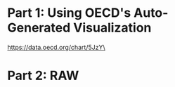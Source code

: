 # Part 1: Using OECD's Auto-Generated Visualization

https://data.oecd.org/chart/5JzY\


# Part 2: RAW
<svg>
  LOCATION	INDICATOR	SUBJECT	MEASURE	FREQUENCY	TIME	Value	Flag Codes
AUS	GGDEBT	TOT	PC_GDP	A	1995	57.28006	
AUS	GGDEBT	TOT	PC_GDP	A	1996	55.37241	
AUS	GGDEBT	TOT	PC_GDP	A	1997	54.54287	
AUS	GGDEBT	TOT	PC_GDP	A	1998	52.34568	
AUS	GGDEBT	TOT	PC_GDP	A	1999	44.69076	
AUS	GGDEBT	TOT	PC_GDP	A	2000	41.10381	
AUS	GGDEBT	TOT	PC_GDP	A	2001	40.39798	
AUS	GGDEBT	TOT	PC_GDP	A	2002	38.67659	
AUS	GGDEBT	TOT	PC_GDP	A	2003	35.55205	
AUS	GGDEBT	TOT	PC_GDP	A	2004	32.1078	
AUS	GGDEBT	TOT	PC_GDP	A	2005	29.96307	
AUS	GGDEBT	TOT	PC_GDP	A	2006	29.21775	
AUS	GGDEBT	TOT	PC_GDP	A	2007	27.99366	
AUS	GGDEBT	TOT	PC_GDP	A	2008	29.94624	
AUS	GGDEBT	TOT	PC_GDP	A	2009	38.62356	
AUS	GGDEBT	TOT	PC_GDP	A	2010	41.84737	
AUS	GGDEBT	TOT	PC_GDP	A	2011	46.22944	
AUS	GGDEBT	TOT	PC_GDP	A	2012	59.15524	
AUS	GGDEBT	TOT	PC_GDP	A	2013	55.67159	
AUS	GGDEBT	TOT	PC_GDP	A	2014	61.51569	
AUS	GGDEBT	TOT	PC_GDP	A	2015	64.1714	
AUS	GGDEBT	TOT	PC_GDP	A	2016	68.27197	
AUS	GGDEBT	TOT	PC_GDP	A	2017	65.61246	
AUS	GGDEBT	TOT	PC_GDP	A	2018	66.34816	
AUT	GGDEBT	TOT	PC_GDP	A	1995	69.17403	
AUT	GGDEBT	TOT	PC_GDP	A	1996	69.71158	
AUT	GGDEBT	TOT	PC_GDP	A	1997	65.372	
AUT	GGDEBT	TOT	PC_GDP	A	1998	67.11701	
AUT	GGDEBT	TOT	PC_GDP	A	1999	70.72529	
AUT	GGDEBT	TOT	PC_GDP	A	2000	71.04991	
AUT	GGDEBT	TOT	PC_GDP	A	2001	72.1219	
AUT	GGDEBT	TOT	PC_GDP	A	2002	74.02462	
AUT	GGDEBT	TOT	PC_GDP	A	2003	72.53215	
AUT	GGDEBT	TOT	PC_GDP	A	2004	71.7653	
AUT	GGDEBT	TOT	PC_GDP	A	2005	76.25182	
AUT	GGDEBT	TOT	PC_GDP	A	2006	72.68636	
AUT	GGDEBT	TOT	PC_GDP	A	2007	68.96463	
AUT	GGDEBT	TOT	PC_GDP	A	2008	74.19278	
AUT	GGDEBT	TOT	PC_GDP	A	2009	86.33044	
AUT	GGDEBT	TOT	PC_GDP	A	2010	90.54397	
AUT	GGDEBT	TOT	PC_GDP	A	2011	91.4737	
AUT	GGDEBT	TOT	PC_GDP	A	2012	97.33756	
AUT	GGDEBT	TOT	PC_GDP	A	2013	94.3597	
AUT	GGDEBT	TOT	PC_GDP	A	2014	101.8692	
AUT	GGDEBT	TOT	PC_GDP	A	2015	101.2852	
AUT	GGDEBT	TOT	PC_GDP	A	2016	101.4613	
AUT	GGDEBT	TOT	PC_GDP	A	2017	95.14836	
AUT	GGDEBT	TOT	PC_GDP	A	2018	89.81895	
BEL	GGDEBT	TOT	PC_GDP	A	1995	138.58	
BEL	GGDEBT	TOT	PC_GDP	A	1996	140.015	
BEL	GGDEBT	TOT	PC_GDP	A	1997	134.3211	
BEL	GGDEBT	TOT	PC_GDP	A	1998	138.2879	
BEL	GGDEBT	TOT	PC_GDP	A	1999	126.9893	
BEL	GGDEBT	TOT	PC_GDP	A	2000	120.7892	
BEL	GGDEBT	TOT	PC_GDP	A	2001	119.3899	
BEL	GGDEBT	TOT	PC_GDP	A	2002	118.7459	
BEL	GGDEBT	TOT	PC_GDP	A	2003	115.157	
BEL	GGDEBT	TOT	PC_GDP	A	2004	110.6595	
BEL	GGDEBT	TOT	PC_GDP	A	2005	108.4822	
BEL	GGDEBT	TOT	PC_GDP	A	2006	100.6002	
BEL	GGDEBT	TOT	PC_GDP	A	2007	94.33024	
BEL	GGDEBT	TOT	PC_GDP	A	2008	101.6835	
BEL	GGDEBT	TOT	PC_GDP	A	2009	109.9784	
BEL	GGDEBT	TOT	PC_GDP	A	2010	108.0776	
BEL	GGDEBT	TOT	PC_GDP	A	2011	110.6776	
BEL	GGDEBT	TOT	PC_GDP	A	2012	120.5514	
BEL	GGDEBT	TOT	PC_GDP	A	2013	118.7936	
BEL	GGDEBT	TOT	PC_GDP	A	2014	131.4882	
BEL	GGDEBT	TOT	PC_GDP	A	2015	127.8957	
BEL	GGDEBT	TOT	PC_GDP	A	2016	129.2572	
BEL	GGDEBT	TOT	PC_GDP	A	2017	122.5339	
BEL	GGDEBT	TOT	PC_GDP	A	2018	120.4774	
CAN	GGDEBT	TOT	PC_GDP	A	1995	123.9665	
CAN	GGDEBT	TOT	PC_GDP	A	1996	130.0502	
CAN	GGDEBT	TOT	PC_GDP	A	1997	123.9473	
CAN	GGDEBT	TOT	PC_GDP	A	1998	123.4728	
CAN	GGDEBT	TOT	PC_GDP	A	1999	113.8771	
CAN	GGDEBT	TOT	PC_GDP	A	2000	105.0715	
CAN	GGDEBT	TOT	PC_GDP	A	2001	104.7768	
CAN	GGDEBT	TOT	PC_GDP	A	2002	103.5757	
CAN	GGDEBT	TOT	PC_GDP	A	2003	99.24143	
CAN	GGDEBT	TOT	PC_GDP	A	2004	95.32269	
CAN	GGDEBT	TOT	PC_GDP	A	2005	93.87404	
CAN	GGDEBT	TOT	PC_GDP	A	2006	91.15044	
CAN	GGDEBT	TOT	PC_GDP	A	2007	86.95361	
CAN	GGDEBT	TOT	PC_GDP	A	2008	89.75464	
CAN	GGDEBT	TOT	PC_GDP	A	2009	102.7109	
CAN	GGDEBT	TOT	PC_GDP	A	2010	105.0175	
CAN	GGDEBT	TOT	PC_GDP	A	2011	107.6597	
CAN	GGDEBT	TOT	PC_GDP	A	2012	111.3073	
CAN	GGDEBT	TOT	PC_GDP	A	2013	107.284	
CAN	GGDEBT	TOT	PC_GDP	A	2014	108.3517	
CAN	GGDEBT	TOT	PC_GDP	A	2015	114.6344	
CAN	GGDEBT	TOT	PC_GDP	A	2016	113.8358	
CAN	GGDEBT	TOT	PC_GDP	A	2017	108.8444	
CAN	GGDEBT	TOT	PC_GDP	A	2018	108.2585	
CZE	GGDEBT	TOT	PC_GDP	A	1995	18.16411	
CZE	GGDEBT	TOT	PC_GDP	A	1996	16.75334	
CZE	GGDEBT	TOT	PC_GDP	A	1997	17.13012	
CZE	GGDEBT	TOT	PC_GDP	A	1998	17.98476	
CZE	GGDEBT	TOT	PC_GDP	A	1999	23.82304	
CZE	GGDEBT	TOT	PC_GDP	A	2000	24.38618	
CZE	GGDEBT	TOT	PC_GDP	A	2001	28.31914	
CZE	GGDEBT	TOT	PC_GDP	A	2002	30.58959	
CZE	GGDEBT	TOT	PC_GDP	A	2003	33.39055	
CZE	GGDEBT	TOT	PC_GDP	A	2004	32.85409	
CZE	GGDEBT	TOT	PC_GDP	A	2005	32.39288	
CZE	GGDEBT	TOT	PC_GDP	A	2006	31.94066	
CZE	GGDEBT	TOT	PC_GDP	A	2007	30.53996	
CZE	GGDEBT	TOT	PC_GDP	A	2008	34.30849	
CZE	GGDEBT	TOT	PC_GDP	A	2009	41.07794	
CZE	GGDEBT	TOT	PC_GDP	A	2010	45.57788	
CZE	GGDEBT	TOT	PC_GDP	A	2011	48.34729	
CZE	GGDEBT	TOT	PC_GDP	A	2012	57.87899	
CZE	GGDEBT	TOT	PC_GDP	A	2013	57.95966	
CZE	GGDEBT	TOT	PC_GDP	A	2014	55.25015	
CZE	GGDEBT	TOT	PC_GDP	A	2015	52.01303	
CZE	GGDEBT	TOT	PC_GDP	A	2016	47.68877	
CZE	GGDEBT	TOT	PC_GDP	A	2017	43.81728	
CZE	GGDEBT	TOT	PC_GDP	A	2018	40.0946	
DNK	GGDEBT	TOT	PC_GDP	A	1995	81.55618	
DNK	GGDEBT	TOT	PC_GDP	A	1996	79.12813	
DNK	GGDEBT	TOT	PC_GDP	A	1997	75.0022	
DNK	GGDEBT	TOT	PC_GDP	A	1998	72.57375	
DNK	GGDEBT	TOT	PC_GDP	A	1999	67.09552	
DNK	GGDEBT	TOT	PC_GDP	A	2000	60.45578	
DNK	GGDEBT	TOT	PC_GDP	A	2001	58.27706	
DNK	GGDEBT	TOT	PC_GDP	A	2002	58.14748	
DNK	GGDEBT	TOT	PC_GDP	A	2003	56.06915	
DNK	GGDEBT	TOT	PC_GDP	A	2004	52.33589	
DNK	GGDEBT	TOT	PC_GDP	A	2005	45.11943	
DNK	GGDEBT	TOT	PC_GDP	A	2006	40.49267	
DNK	GGDEBT	TOT	PC_GDP	A	2007	34.59383	
DNK	GGDEBT	TOT	PC_GDP	A	2008	41.93991	
DNK	GGDEBT	TOT	PC_GDP	A	2009	49.26745	
DNK	GGDEBT	TOT	PC_GDP	A	2010	53.44128	
DNK	GGDEBT	TOT	PC_GDP	A	2011	60.11119	
DNK	GGDEBT	TOT	PC_GDP	A	2012	60.61518	
DNK	GGDEBT	TOT	PC_GDP	A	2013	56.73219	
DNK	GGDEBT	TOT	PC_GDP	A	2014	59.14192	
DNK	GGDEBT	TOT	PC_GDP	A	2015	53.42833	
DNK	GGDEBT	TOT	PC_GDP	A	2016	51.40886	
DNK	GGDEBT	TOT	PC_GDP	A	2017	48.78059	
DNK	GGDEBT	TOT	PC_GDP	A	2018	48.01272	
FIN	GGDEBT	TOT	PC_GDP	A	1995	62.91692	
FIN	GGDEBT	TOT	PC_GDP	A	1996	63.74421	
FIN	GGDEBT	TOT	PC_GDP	A	1997	62.12785	
FIN	GGDEBT	TOT	PC_GDP	A	1998	59.07416	
FIN	GGDEBT	TOT	PC_GDP	A	1999	53.02011	
FIN	GGDEBT	TOT	PC_GDP	A	2000	50.94326	
FIN	GGDEBT	TOT	PC_GDP	A	2001	48.34126	
FIN	GGDEBT	TOT	PC_GDP	A	2002	48.17222	
FIN	GGDEBT	TOT	PC_GDP	A	2003	49.13574	
FIN	GGDEBT	TOT	PC_GDP	A	2004	49.30964	
FIN	GGDEBT	TOT	PC_GDP	A	2005	46.4469	
FIN	GGDEBT	TOT	PC_GDP	A	2006	43.01116	
FIN	GGDEBT	TOT	PC_GDP	A	2007	38.99194	
FIN	GGDEBT	TOT	PC_GDP	A	2008	38.17002	
FIN	GGDEBT	TOT	PC_GDP	A	2009	49.0363	
FIN	GGDEBT	TOT	PC_GDP	A	2010	54.80778	
FIN	GGDEBT	TOT	PC_GDP	A	2011	57.23593	
FIN	GGDEBT	TOT	PC_GDP	A	2012	63.98922	
FIN	GGDEBT	TOT	PC_GDP	A	2013	64.522	
FIN	GGDEBT	TOT	PC_GDP	A	2014	71.26928	
FIN	GGDEBT	TOT	PC_GDP	A	2015	74.59766	
FIN	GGDEBT	TOT	PC_GDP	A	2016	75.08276	
FIN	GGDEBT	TOT	PC_GDP	A	2017	72.75107	
FIN	GGDEBT	TOT	PC_GDP	A	2018	69.14776	
FRA	GGDEBT	TOT	PC_GDP	A	1995	67.29042	
FRA	GGDEBT	TOT	PC_GDP	A	1996	73.29137	
FRA	GGDEBT	TOT	PC_GDP	A	1997	75.95255	
FRA	GGDEBT	TOT	PC_GDP	A	1998	77.6053	
FRA	GGDEBT	TOT	PC_GDP	A	1999	74.01518	
FRA	GGDEBT	TOT	PC_GDP	A	2000	72.42918	
FRA	GGDEBT	TOT	PC_GDP	A	2001	71.47308	
FRA	GGDEBT	TOT	PC_GDP	A	2002	75.16156	
FRA	GGDEBT	TOT	PC_GDP	A	2003	79.07757	
FRA	GGDEBT	TOT	PC_GDP	A	2004	80.54945	
FRA	GGDEBT	TOT	PC_GDP	A	2005	82.14224	
FRA	GGDEBT	TOT	PC_GDP	A	2006	77.26933	
FRA	GGDEBT	TOT	PC_GDP	A	2007	75.94181	
FRA	GGDEBT	TOT	PC_GDP	A	2008	82.50349	
FRA	GGDEBT	TOT	PC_GDP	A	2009	97.5731	
FRA	GGDEBT	TOT	PC_GDP	A	2010	100.9953	
FRA	GGDEBT	TOT	PC_GDP	A	2011	103.8066	
FRA	GGDEBT	TOT	PC_GDP	A	2012	111.9382	
FRA	GGDEBT	TOT	PC_GDP	A	2013	112.4676	
FRA	GGDEBT	TOT	PC_GDP	A	2014	120.1551	
FRA	GGDEBT	TOT	PC_GDP	A	2015	120.8252	
FRA	GGDEBT	TOT	PC_GDP	A	2016	123.6612	
FRA	GGDEBT	TOT	PC_GDP	A	2017	122.7859	
FRA	GGDEBT	TOT	PC_GDP	A	2018	122.1215	
DEU	GGDEBT	TOT	PC_GDP	A	1995	54.24562	
DEU	GGDEBT	TOT	PC_GDP	A	1996	57.34576	
DEU	GGDEBT	TOT	PC_GDP	A	1997	58.83864	
DEU	GGDEBT	TOT	PC_GDP	A	1998	60.66317	
DEU	GGDEBT	TOT	PC_GDP	A	1999	60.62045	
DEU	GGDEBT	TOT	PC_GDP	A	2000	59.72765	
DEU	GGDEBT	TOT	PC_GDP	A	2001	58.95482	
DEU	GGDEBT	TOT	PC_GDP	A	2002	61.51566	
DEU	GGDEBT	TOT	PC_GDP	A	2003	64.83281	
DEU	GGDEBT	TOT	PC_GDP	A	2004	67.77187	
DEU	GGDEBT	TOT	PC_GDP	A	2005	70.44758	
DEU	GGDEBT	TOT	PC_GDP	A	2006	68.4907	
DEU	GGDEBT	TOT	PC_GDP	A	2007	65.47083	
DEU	GGDEBT	TOT	PC_GDP	A	2008	69.40833	
DEU	GGDEBT	TOT	PC_GDP	A	2009	76.87569	
DEU	GGDEBT	TOT	PC_GDP	A	2010	86.74068	
DEU	GGDEBT	TOT	PC_GDP	A	2011	86.21534	
DEU	GGDEBT	TOT	PC_GDP	A	2012	89.35534	
DEU	GGDEBT	TOT	PC_GDP	A	2013	84.43317	
DEU	GGDEBT	TOT	PC_GDP	A	2014	84.3558	
DEU	GGDEBT	TOT	PC_GDP	A	2015	80.12033	
DEU	GGDEBT	TOT	PC_GDP	A	2016	77.34274	
DEU	GGDEBT	TOT	PC_GDP	A	2017	73.11415	
DEU	GGDEBT	TOT	PC_GDP	A	2018	69.17581	
GRC	GGDEBT	TOT	PC_GDP	A	1995	97.84429	
GRC	GGDEBT	TOT	PC_GDP	A	1996	98.98184	
GRC	GGDEBT	TOT	PC_GDP	A	1997	95.67509	
GRC	GGDEBT	TOT	PC_GDP	A	1998	101.8439	
GRC	GGDEBT	TOT	PC_GDP	A	1999	102.7155	
GRC	GGDEBT	TOT	PC_GDP	A	2000	112.3148	
GRC	GGDEBT	TOT	PC_GDP	A	2001	116.032	
GRC	GGDEBT	TOT	PC_GDP	A	2002	117.288	
GRC	GGDEBT	TOT	PC_GDP	A	2003	110.8337	
GRC	GGDEBT	TOT	PC_GDP	A	2004	115.1461	
GRC	GGDEBT	TOT	PC_GDP	A	2005	116.6919	
GRC	GGDEBT	TOT	PC_GDP	A	2006	115.3764	
GRC	GGDEBT	TOT	PC_GDP	A	2007	112.8484	
GRC	GGDEBT	TOT	PC_GDP	A	2008	117.4964	
GRC	GGDEBT	TOT	PC_GDP	A	2009	135.3676	
GRC	GGDEBT	TOT	PC_GDP	A	2010	129.1001	
GRC	GGDEBT	TOT	PC_GDP	A	2011	111.3626	
GRC	GGDEBT	TOT	PC_GDP	A	2012	164.4377	
GRC	GGDEBT	TOT	PC_GDP	A	2013	180.2675	
GRC	GGDEBT	TOT	PC_GDP	A	2014	181.2395	
GRC	GGDEBT	TOT	PC_GDP	A	2015	182.9992	
GRC	GGDEBT	TOT	PC_GDP	A	2016	186.2539	
GRC	GGDEBT	TOT	PC_GDP	A	2017	188.7552	
GRC	GGDEBT	TOT	PC_GDP	A	2018	193.0003	
HUN	GGDEBT	TOT	PC_GDP	A	1995	87.52096	
HUN	GGDEBT	TOT	PC_GDP	A	1996	75.94639	
HUN	GGDEBT	TOT	PC_GDP	A	1997	66.12508	
HUN	GGDEBT	TOT	PC_GDP	A	1998	65.3632	
HUN	GGDEBT	TOT	PC_GDP	A	1999	67.03489	
HUN	GGDEBT	TOT	PC_GDP	A	2000	61.328	
HUN	GGDEBT	TOT	PC_GDP	A	2001	59.29661	
HUN	GGDEBT	TOT	PC_GDP	A	2002	60.4125	
HUN	GGDEBT	TOT	PC_GDP	A	2003	61.16331	
HUN	GGDEBT	TOT	PC_GDP	A	2004	64.47557	
HUN	GGDEBT	TOT	PC_GDP	A	2005	67.36695	
HUN	GGDEBT	TOT	PC_GDP	A	2006	70.82748	
HUN	GGDEBT	TOT	PC_GDP	A	2007	71.63613	
HUN	GGDEBT	TOT	PC_GDP	A	2008	75.42627	
HUN	GGDEBT	TOT	PC_GDP	A	2009	84.64922	
HUN	GGDEBT	TOT	PC_GDP	A	2010	86.26013	
HUN	GGDEBT	TOT	PC_GDP	A	2011	95.26601	
HUN	GGDEBT	TOT	PC_GDP	A	2012	98.40613	
HUN	GGDEBT	TOT	PC_GDP	A	2013	96.73532	
HUN	GGDEBT	TOT	PC_GDP	A	2014	100.4356	
HUN	GGDEBT	TOT	PC_GDP	A	2015	99.71092	
HUN	GGDEBT	TOT	PC_GDP	A	2016	99.75521	
HUN	GGDEBT	TOT	PC_GDP	A	2017	94.36678	
HUN	GGDEBT	TOT	PC_GDP	A	2018	88.28564	
IRL	GGDEBT	TOT	PC_GDP	A	1998	61.27766	
IRL	GGDEBT	TOT	PC_GDP	A	1999	50.48343	
IRL	GGDEBT	TOT	PC_GDP	A	2000	38.71733	
IRL	GGDEBT	TOT	PC_GDP	A	2001	35.54401	
IRL	GGDEBT	TOT	PC_GDP	A	2002	34.04551	
IRL	GGDEBT	TOT	PC_GDP	A	2003	32.84788	
IRL	GGDEBT	TOT	PC_GDP	A	2004	31.51326	
IRL	GGDEBT	TOT	PC_GDP	A	2005	31.32907	
IRL	GGDEBT	TOT	PC_GDP	A	2006	27.64148	
IRL	GGDEBT	TOT	PC_GDP	A	2007	27.4561	
IRL	GGDEBT	TOT	PC_GDP	A	2008	47.47161	
IRL	GGDEBT	TOT	PC_GDP	A	2009	67.5424	
IRL	GGDEBT	TOT	PC_GDP	A	2010	83.49256	
IRL	GGDEBT	TOT	PC_GDP	A	2011	111.6598	
IRL	GGDEBT	TOT	PC_GDP	A	2012	129.431	
IRL	GGDEBT	TOT	PC_GDP	A	2013	131.9221	
IRL	GGDEBT	TOT	PC_GDP	A	2014	121.5025	
IRL	GGDEBT	TOT	PC_GDP	A	2015	88.41265	
IRL	GGDEBT	TOT	PC_GDP	A	2016	84.6584	
IRL	GGDEBT	TOT	PC_GDP	A	2017	76.50636	
IRL	GGDEBT	TOT	PC_GDP	A	2018	75.23743	
ITA	GGDEBT	TOT	PC_GDP	A	1995	120.8388	
ITA	GGDEBT	TOT	PC_GDP	A	1996	126.7599	
ITA	GGDEBT	TOT	PC_GDP	A	1997	128.3359	
ITA	GGDEBT	TOT	PC_GDP	A	1998	129.143	
ITA	GGDEBT	TOT	PC_GDP	A	1999	123.3931	
ITA	GGDEBT	TOT	PC_GDP	A	2000	118.7732	
ITA	GGDEBT	TOT	PC_GDP	A	2001	117.6523	
ITA	GGDEBT	TOT	PC_GDP	A	2002	116.5633	
ITA	GGDEBT	TOT	PC_GDP	A	2003	113.9497	
ITA	GGDEBT	TOT	PC_GDP	A	2004	114.3689	
ITA	GGDEBT	TOT	PC_GDP	A	2005	117.1107	
ITA	GGDEBT	TOT	PC_GDP	A	2006	114.6998	
ITA	GGDEBT	TOT	PC_GDP	A	2007	110.3379	
ITA	GGDEBT	TOT	PC_GDP	A	2008	112.6113	
ITA	GGDEBT	TOT	PC_GDP	A	2009	125.6129	
ITA	GGDEBT	TOT	PC_GDP	A	2010	124.3593	
ITA	GGDEBT	TOT	PC_GDP	A	2011	117.1801	
ITA	GGDEBT	TOT	PC_GDP	A	2012	135.2882	
ITA	GGDEBT	TOT	PC_GDP	A	2013	142.9244	
ITA	GGDEBT	TOT	PC_GDP	A	2014	155.4518	
ITA	GGDEBT	TOT	PC_GDP	A	2015	156.6683	
ITA	GGDEBT	TOT	PC_GDP	A	2016	154.4853	
ITA	GGDEBT	TOT	PC_GDP	A	2017	152.1049	
ITA	GGDEBT	TOT	PC_GDP	A	2018	147.3218	
JPN	GGDEBT	TOT	PC_GDP	A	1995	94.7438	
JPN	GGDEBT	TOT	PC_GDP	A	1996	101.0199	
JPN	GGDEBT	TOT	PC_GDP	A	1997	110.3448	
JPN	GGDEBT	TOT	PC_GDP	A	1998	120.3518	
JPN	GGDEBT	TOT	PC_GDP	A	1999	132.8482	
JPN	GGDEBT	TOT	PC_GDP	A	2000	142.6464	
JPN	GGDEBT	TOT	PC_GDP	A	2001	148.8677	
JPN	GGDEBT	TOT	PC_GDP	A	2002	159.102	
JPN	GGDEBT	TOT	PC_GDP	A	2003	168.8736	
JPN	GGDEBT	TOT	PC_GDP	A	2004	175.2316	
JPN	GGDEBT	TOT	PC_GDP	A	2005	175.9465	
JPN	GGDEBT	TOT	PC_GDP	A	2006	175.9269	
JPN	GGDEBT	TOT	PC_GDP	A	2007	177.4814	
JPN	GGDEBT	TOT	PC_GDP	A	2008	181.3028	
JPN	GGDEBT	TOT	PC_GDP	A	2009	202.4674	
JPN	GGDEBT	TOT	PC_GDP	A	2010	207.2213	
JPN	GGDEBT	TOT	PC_GDP	A	2011	221.9857	
JPN	GGDEBT	TOT	PC_GDP	A	2012	230.0611	
JPN	GGDEBT	TOT	PC_GDP	A	2013	232.9454	
JPN	GGDEBT	TOT	PC_GDP	A	2014	238.1824	
JPN	GGDEBT	TOT	PC_GDP	A	2015	237.0943	
JPN	GGDEBT	TOT	PC_GDP	A	2016	235.5261	
JPN	GGDEBT	TOT	PC_GDP	A	2017	234.2993	
LUX	GGDEBT	TOT	PC_GDP	A	1999	18.34702	
LUX	GGDEBT	TOT	PC_GDP	A	2000	17.27708	
LUX	GGDEBT	TOT	PC_GDP	A	2001	17.44709	
LUX	GGDEBT	TOT	PC_GDP	A	2002	17.49675	
LUX	GGDEBT	TOT	PC_GDP	A	2003	18.66458	
LUX	GGDEBT	TOT	PC_GDP	A	2004	19.42713	
LUX	GGDEBT	TOT	PC_GDP	A	2005	18.0085	
LUX	GGDEBT	TOT	PC_GDP	A	2006	17.01974	
LUX	GGDEBT	TOT	PC_GDP	A	2007	16.64034	
LUX	GGDEBT	TOT	PC_GDP	A	2008	25.09273	
LUX	GGDEBT	TOT	PC_GDP	A	2009	23.23558	
LUX	GGDEBT	TOT	PC_GDP	A	2010	28.39435	
LUX	GGDEBT	TOT	PC_GDP	A	2011	27.53038	
LUX	GGDEBT	TOT	PC_GDP	A	2012	30.00989	
LUX	GGDEBT	TOT	PC_GDP	A	2013	30.52638	
LUX	GGDEBT	TOT	PC_GDP	A	2014	30.8398	
LUX	GGDEBT	TOT	PC_GDP	A	2015	30.68864	
LUX	GGDEBT	TOT	PC_GDP	A	2016	28.10191	
LUX	GGDEBT	TOT	PC_GDP	A	2017	29.85605	
LUX	GGDEBT	TOT	PC_GDP	A	2018	28.99845	
MEX	GGDEBT	TOT	PC_GDP	A	2003	36.50307	
MEX	GGDEBT	TOT	PC_GDP	A	2004	31.46108	
MEX	GGDEBT	TOT	PC_GDP	A	2005	30.92044	
MEX	GGDEBT	TOT	PC_GDP	A	2006	30.74275	
MEX	GGDEBT	TOT	PC_GDP	A	2007	32.43561	
MEX	GGDEBT	TOT	PC_GDP	A	2008	34.31808	
MEX	GGDEBT	TOT	PC_GDP	A	2009	30.56396	
MEX	GGDEBT	TOT	PC_GDP	A	2010	31.1473	
MEX	GGDEBT	TOT	PC_GDP	A	2011	37.14133	
MEX	GGDEBT	TOT	PC_GDP	A	2012	41.13026	
MEX	GGDEBT	TOT	PC_GDP	A	2013	47.10764	
MEX	GGDEBT	TOT	PC_GDP	A	2014	50.05169	
MEX	GGDEBT	TOT	PC_GDP	A	2015	53.28227	
MEX	GGDEBT	TOT	PC_GDP	A	2016	50.32846	
MEX	GGDEBT	TOT	PC_GDP	A	2017	53.05688	
NLD	GGDEBT	TOT	PC_GDP	A	1995	85.37083	
NLD	GGDEBT	TOT	PC_GDP	A	1996	84.16366	
NLD	GGDEBT	TOT	PC_GDP	A	1997	78.93217	
NLD	GGDEBT	TOT	PC_GDP	A	1998	76.7537	
NLD	GGDEBT	TOT	PC_GDP	A	1999	68.23623	
NLD	GGDEBT	TOT	PC_GDP	A	2000	62.08599	
NLD	GGDEBT	TOT	PC_GDP	A	2001	58.18304	
NLD	GGDEBT	TOT	PC_GDP	A	2002	58.65722	
NLD	GGDEBT	TOT	PC_GDP	A	2003	59.72251	
NLD	GGDEBT	TOT	PC_GDP	A	2004	60.03238	
NLD	GGDEBT	TOT	PC_GDP	A	2005	59.24797	
NLD	GGDEBT	TOT	PC_GDP	A	2006	53.0569	
NLD	GGDEBT	TOT	PC_GDP	A	2007	50.48936	
NLD	GGDEBT	TOT	PC_GDP	A	2008	62.80643	
NLD	GGDEBT	TOT	PC_GDP	A	2009	65.31379	
NLD	GGDEBT	TOT	PC_GDP	A	2010	69.50282	
NLD	GGDEBT	TOT	PC_GDP	A	2011	73.72436	
NLD	GGDEBT	TOT	PC_GDP	A	2012	79.4585	
NLD	GGDEBT	TOT	PC_GDP	A	2013	78.91358	
NLD	GGDEBT	TOT	PC_GDP	A	2014	83.28623	
NLD	GGDEBT	TOT	PC_GDP	A	2015	79.54778	
NLD	GGDEBT	TOT	PC_GDP	A	2016	77.54487	
NLD	GGDEBT	TOT	PC_GDP	A	2017	70.77312	
NLD	GGDEBT	TOT	PC_GDP	A	2018	65.56866	
NOR	GGDEBT	TOT	PC_GDP	A	1995	37.96455	
NOR	GGDEBT	TOT	PC_GDP	A	1996	33.58703	
NOR	GGDEBT	TOT	PC_GDP	A	1997	29.77167	
NOR	GGDEBT	TOT	PC_GDP	A	1998	28.20738	
NOR	GGDEBT	TOT	PC_GDP	A	1999	29.36756	
NOR	GGDEBT	TOT	PC_GDP	A	2000	32.81667	
NOR	GGDEBT	TOT	PC_GDP	A	2001	31.88161	
NOR	GGDEBT	TOT	PC_GDP	A	2002	39.18916	
NOR	GGDEBT	TOT	PC_GDP	A	2003	48.5107	
NOR	GGDEBT	TOT	PC_GDP	A	2004	50.36203	
NOR	GGDEBT	TOT	PC_GDP	A	2005	47.38026	
NOR	GGDEBT	TOT	PC_GDP	A	2006	58.26883	
NOR	GGDEBT	TOT	PC_GDP	A	2007	56.08408	
NOR	GGDEBT	TOT	PC_GDP	A	2008	54.77628	
NOR	GGDEBT	TOT	PC_GDP	A	2009	48.8372	
NOR	GGDEBT	TOT	PC_GDP	A	2010	49.23193	
NOR	GGDEBT	TOT	PC_GDP	A	2011	34.72052	
NOR	GGDEBT	TOT	PC_GDP	A	2012	35.8749	
NOR	GGDEBT	TOT	PC_GDP	A	2013	36.46191	
NOR	GGDEBT	TOT	PC_GDP	A	2014	34.71998	
NOR	GGDEBT	TOT	PC_GDP	A	2015	40.22136	
NOR	GGDEBT	TOT	PC_GDP	A	2016	44.25673	
NOR	GGDEBT	TOT	PC_GDP	A	2017	44.64205	
NOR	GGDEBT	TOT	PC_GDP	A	2018	45.51696	
POL	GGDEBT	TOT	PC_GDP	A	1995	50.42526	
POL	GGDEBT	TOT	PC_GDP	A	1996	50.28565	
POL	GGDEBT	TOT	PC_GDP	A	1997	47.61467	
POL	GGDEBT	TOT	PC_GDP	A	1998	43.32465	
POL	GGDEBT	TOT	PC_GDP	A	1999	45.9872	
POL	GGDEBT	TOT	PC_GDP	A	2000	45.01677	
POL	GGDEBT	TOT	PC_GDP	A	2001	43.72948	
POL	GGDEBT	TOT	PC_GDP	A	2002	53.27235	
POL	GGDEBT	TOT	PC_GDP	A	2003	55.5066	
POL	GGDEBT	TOT	PC_GDP	A	2004	53.10462	
POL	GGDEBT	TOT	PC_GDP	A	2005	54.69081	
POL	GGDEBT	TOT	PC_GDP	A	2006	54.42045	
POL	GGDEBT	TOT	PC_GDP	A	2007	51.05974	
POL	GGDEBT	TOT	PC_GDP	A	2008	53.35328	
POL	GGDEBT	TOT	PC_GDP	A	2009	56.72748	
POL	GGDEBT	TOT	PC_GDP	A	2010	60.93159	
POL	GGDEBT	TOT	PC_GDP	A	2011	61.21319	
POL	GGDEBT	TOT	PC_GDP	A	2012	64.38731	
POL	GGDEBT	TOT	PC_GDP	A	2013	65.00315	
POL	GGDEBT	TOT	PC_GDP	A	2014	70.54301	
POL	GGDEBT	TOT	PC_GDP	A	2015	69.86579	
POL	GGDEBT	TOT	PC_GDP	A	2016	72.49848	
POL	GGDEBT	TOT	PC_GDP	A	2017	68.12322	
POL	GGDEBT	TOT	PC_GDP	A	2018	66.10946	
PRT	GGDEBT	TOT	PC_GDP	A	1995	67.49401	
PRT	GGDEBT	TOT	PC_GDP	A	1996	68.0351	
PRT	GGDEBT	TOT	PC_GDP	A	1997	66.04941	
PRT	GGDEBT	TOT	PC_GDP	A	1998	65.32959	
PRT	GGDEBT	TOT	PC_GDP	A	1999	62.47524	
PRT	GGDEBT	TOT	PC_GDP	A	2000	62.0433	
PRT	GGDEBT	TOT	PC_GDP	A	2001	63.4836	
PRT	GGDEBT	TOT	PC_GDP	A	2002	66.84835	
PRT	GGDEBT	TOT	PC_GDP	A	2003	70.66286	
PRT	GGDEBT	TOT	PC_GDP	A	2004	76.71358	
PRT	GGDEBT	TOT	PC_GDP	A	2005	80.0269	
PRT	GGDEBT	TOT	PC_GDP	A	2006	79.40306	
PRT	GGDEBT	TOT	PC_GDP	A	2007	78.0937	
PRT	GGDEBT	TOT	PC_GDP	A	2008	82.65517	
PRT	GGDEBT	TOT	PC_GDP	A	2009	96.12946	
PRT	GGDEBT	TOT	PC_GDP	A	2010	104.2556	
PRT	GGDEBT	TOT	PC_GDP	A	2011	107.8885	
PRT	GGDEBT	TOT	PC_GDP	A	2012	137.1877	
PRT	GGDEBT	TOT	PC_GDP	A	2013	141.2437	
PRT	GGDEBT	TOT	PC_GDP	A	2014	151.4223	
PRT	GGDEBT	TOT	PC_GDP	A	2015	149.2315	
PRT	GGDEBT	TOT	PC_GDP	A	2016	145.3171	
PRT	GGDEBT	TOT	PC_GDP	A	2017	144.3065	
PRT	GGDEBT	TOT	PC_GDP	A	2018	139.037	
SVK	GGDEBT	TOT	PC_GDP	A	1995	37.67227	
SVK	GGDEBT	TOT	PC_GDP	A	1996	37.20443	
SVK	GGDEBT	TOT	PC_GDP	A	1997	38.55154	
SVK	GGDEBT	TOT	PC_GDP	A	1998	40.84274	
SVK	GGDEBT	TOT	PC_GDP	A	1999	53.69054	
SVK	GGDEBT	TOT	PC_GDP	A	2000	59.50749	
SVK	GGDEBT	TOT	PC_GDP	A	2001	59.32618	
SVK	GGDEBT	TOT	PC_GDP	A	2002	52.26577	
SVK	GGDEBT	TOT	PC_GDP	A	2003	49.90676	
SVK	GGDEBT	TOT	PC_GDP	A	2004	47.38264	
SVK	GGDEBT	TOT	PC_GDP	A	2005	41.69087	
SVK	GGDEBT	TOT	PC_GDP	A	2006	39.59428	
SVK	GGDEBT	TOT	PC_GDP	A	2007	38.14362	
SVK	GGDEBT	TOT	PC_GDP	A	2008	37.0593	
SVK	GGDEBT	TOT	PC_GDP	A	2009	45.94001	
SVK	GGDEBT	TOT	PC_GDP	A	2010	50.82423	
SVK	GGDEBT	TOT	PC_GDP	A	2011	51.76597	
SVK	GGDEBT	TOT	PC_GDP	A	2012	61.23893	
SVK	GGDEBT	TOT	PC_GDP	A	2013	65.12905	
SVK	GGDEBT	TOT	PC_GDP	A	2014	67.69399	
SVK	GGDEBT	TOT	PC_GDP	A	2015	66.68118	
SVK	GGDEBT	TOT	PC_GDP	A	2016	67.5663	
SVK	GGDEBT	TOT	PC_GDP	A	2017	65.40331	
SVK	GGDEBT	TOT	PC_GDP	A	2018	63.14023	
ESP	GGDEBT	TOT	PC_GDP	A	1995	67.34522	
ESP	GGDEBT	TOT	PC_GDP	A	1996	73.67351	
ESP	GGDEBT	TOT	PC_GDP	A	1997	72.87374	
ESP	GGDEBT	TOT	PC_GDP	A	1998	73.21046	
ESP	GGDEBT	TOT	PC_GDP	A	1999	67.78754	
ESP	GGDEBT	TOT	PC_GDP	A	2000	65.0043	
ESP	GGDEBT	TOT	PC_GDP	A	2001	60.44197	
ESP	GGDEBT	TOT	PC_GDP	A	2002	59.23191	
ESP	GGDEBT	TOT	PC_GDP	A	2003	54.50075	
ESP	GGDEBT	TOT	PC_GDP	A	2004	52.63446	
ESP	GGDEBT	TOT	PC_GDP	A	2005	50.15361	
ESP	GGDEBT	TOT	PC_GDP	A	2006	45.87104	
ESP	GGDEBT	TOT	PC_GDP	A	2007	42.01187	
ESP	GGDEBT	TOT	PC_GDP	A	2008	47.49153	
ESP	GGDEBT	TOT	PC_GDP	A	2009	62.37086	
ESP	GGDEBT	TOT	PC_GDP	A	2010	67.07495	
ESP	GGDEBT	TOT	PC_GDP	A	2011	78.1754	
ESP	GGDEBT	TOT	PC_GDP	A	2012	93.3084	
ESP	GGDEBT	TOT	PC_GDP	A	2013	106.2875	
ESP	GGDEBT	TOT	PC_GDP	A	2014	119.0556	
ESP	GGDEBT	TOT	PC_GDP	A	2015	116.6977	
ESP	GGDEBT	TOT	PC_GDP	A	2016	117.0139	
ESP	GGDEBT	TOT	PC_GDP	A	2017	115.0525	
ESP	GGDEBT	TOT	PC_GDP	A	2018	113.8834	
SWE	GGDEBT	TOT	PC_GDP	A	1995	77.34721	
SWE	GGDEBT	TOT	PC_GDP	A	1996	80.03691	
SWE	GGDEBT	TOT	PC_GDP	A	1997	83.12485	
SWE	GGDEBT	TOT	PC_GDP	A	1998	83.81261	
SWE	GGDEBT	TOT	PC_GDP	A	1999	74.43552	
SWE	GGDEBT	TOT	PC_GDP	A	2000	64.54048	
SWE	GGDEBT	TOT	PC_GDP	A	2001	66.26556	
SWE	GGDEBT	TOT	PC_GDP	A	2002	66.48048	
SWE	GGDEBT	TOT	PC_GDP	A	2003	65.56293	
SWE	GGDEBT	TOT	PC_GDP	A	2004	65.09731	
SWE	GGDEBT	TOT	PC_GDP	A	2005	65.94957	
SWE	GGDEBT	TOT	PC_GDP	A	2006	59.74443	
SWE	GGDEBT	TOT	PC_GDP	A	2007	54.08311	
SWE	GGDEBT	TOT	PC_GDP	A	2008	52.87475	
SWE	GGDEBT	TOT	PC_GDP	A	2009	56.15617	
SWE	GGDEBT	TOT	PC_GDP	A	2010	53.40231	
SWE	GGDEBT	TOT	PC_GDP	A	2011	53.9514	
SWE	GGDEBT	TOT	PC_GDP	A	2012	55.30064	
SWE	GGDEBT	TOT	PC_GDP	A	2013	58.21345	
SWE	GGDEBT	TOT	PC_GDP	A	2014	64.38683	
SWE	GGDEBT	TOT	PC_GDP	A	2015	62.50633	
SWE	GGDEBT	TOT	PC_GDP	A	2016	61.54725	
SWE	GGDEBT	TOT	PC_GDP	A	2017	59.67584	
SWE	GGDEBT	TOT	PC_GDP	A	2018	58.36166	
CHE	GGDEBT	TOT	PC_GDP	A	1999	54.80216	
CHE	GGDEBT	TOT	PC_GDP	A	2000	54.52964	
CHE	GGDEBT	TOT	PC_GDP	A	2001	53.63362	
CHE	GGDEBT	TOT	PC_GDP	A	2002	59.83292	
CHE	GGDEBT	TOT	PC_GDP	A	2003	59.06301	
CHE	GGDEBT	TOT	PC_GDP	A	2004	59.78077	
CHE	GGDEBT	TOT	PC_GDP	A	2005	56.92749	
CHE	GGDEBT	TOT	PC_GDP	A	2006	50.53462	
CHE	GGDEBT	TOT	PC_GDP	A	2007	45.61095	
CHE	GGDEBT	TOT	PC_GDP	A	2008	45.94099	
CHE	GGDEBT	TOT	PC_GDP	A	2009	44.20692	
CHE	GGDEBT	TOT	PC_GDP	A	2010	42.63452	
CHE	GGDEBT	TOT	PC_GDP	A	2011	43.02267	
CHE	GGDEBT	TOT	PC_GDP	A	2012	43.80744	
CHE	GGDEBT	TOT	PC_GDP	A	2013	43.07677	
CHE	GGDEBT	TOT	PC_GDP	A	2014	43.13684	
CHE	GGDEBT	TOT	PC_GDP	A	2015	43.1469	
CHE	GGDEBT	TOT	PC_GDP	A	2016	41.92097	
CHE	GGDEBT	TOT	PC_GDP	A	2017	42.80675	
TUR	GGDEBT	TOT	PC_GDP	A	2010	49.22374	
TUR	GGDEBT	TOT	PC_GDP	A	2011	43.92955	
TUR	GGDEBT	TOT	PC_GDP	A	2012	41.24887	
TUR	GGDEBT	TOT	PC_GDP	A	2013	34.54354	
TUR	GGDEBT	TOT	PC_GDP	A	2014	33.40381	
TUR	GGDEBT	TOT	PC_GDP	A	2015	32.77108	
TUR	GGDEBT	TOT	PC_GDP	A	2016	34.5914	
TUR	GGDEBT	TOT	PC_GDP	A	2017	35.11903	
GBR	GGDEBT	TOT	PC_GDP	A	1995	48.79249	
GBR	GGDEBT	TOT	PC_GDP	A	1996	48.12017	
GBR	GGDEBT	TOT	PC_GDP	A	1997	47.18569	
GBR	GGDEBT	TOT	PC_GDP	A	1998	48.51126	
GBR	GGDEBT	TOT	PC_GDP	A	1999	43.32925	
GBR	GGDEBT	TOT	PC_GDP	A	2000	44.90339	
GBR	GGDEBT	TOT	PC_GDP	A	2001	42.47589	
GBR	GGDEBT	TOT	PC_GDP	A	2002	45.4344	
GBR	GGDEBT	TOT	PC_GDP	A	2003	45.00502	
GBR	GGDEBT	TOT	PC_GDP	A	2004	48.46213	
GBR	GGDEBT	TOT	PC_GDP	A	2005	48.75006	
GBR	GGDEBT	TOT	PC_GDP	A	2006	47.83198	
GBR	GGDEBT	TOT	PC_GDP	A	2007	49.66492	
GBR	GGDEBT	TOT	PC_GDP	A	2008	62.26696	
GBR	GGDEBT	TOT	PC_GDP	A	2009	75.45988	
GBR	GGDEBT	TOT	PC_GDP	A	2010	86.56003	
GBR	GGDEBT	TOT	PC_GDP	A	2011	100.3075	
GBR	GGDEBT	TOT	PC_GDP	A	2012	104.1123	
GBR	GGDEBT	TOT	PC_GDP	A	2013	99.9242	
GBR	GGDEBT	TOT	PC_GDP	A	2014	109.9197	
GBR	GGDEBT	TOT	PC_GDP	A	2015	109.4453	
GBR	GGDEBT	TOT	PC_GDP	A	2016	119.3808	
GBR	GGDEBT	TOT	PC_GDP	A	2017	116.3013	
GBR	GGDEBT	TOT	PC_GDP	A	2018	112.9182	
USA	GGDEBT	TOT	PC_GDP	A	1995	93.49174	
USA	GGDEBT	TOT	PC_GDP	A	1996	90.96343	
USA	GGDEBT	TOT	PC_GDP	A	1997	85.88384	
USA	GGDEBT	TOT	PC_GDP	A	1998	81.34588	
USA	GGDEBT	TOT	PC_GDP	A	1999	75.94872	
USA	GGDEBT	TOT	PC_GDP	A	2000	71.92059	
USA	GGDEBT	TOT	PC_GDP	A	2001	74.57932	
USA	GGDEBT	TOT	PC_GDP	A	2002	80.19633	
USA	GGDEBT	TOT	PC_GDP	A	2003	81.63823	
USA	GGDEBT	TOT	PC_GDP	A	2004	88.62136	
USA	GGDEBT	TOT	PC_GDP	A	2005	88.35468	
USA	GGDEBT	TOT	PC_GDP	A	2006	85.721	
USA	GGDEBT	TOT	PC_GDP	A	2007	86.16402	
USA	GGDEBT	TOT	PC_GDP	A	2008	102.181	
USA	GGDEBT	TOT	PC_GDP	A	2009	115.5589	
USA	GGDEBT	TOT	PC_GDP	A	2010	125.6653	
USA	GGDEBT	TOT	PC_GDP	A	2011	130.8228	
USA	GGDEBT	TOT	PC_GDP	A	2012	132.5292	
USA	GGDEBT	TOT	PC_GDP	A	2013	136.128	
USA	GGDEBT	TOT	PC_GDP	A	2014	135.4166	
USA	GGDEBT	TOT	PC_GDP	A	2015	136.4349	
USA	GGDEBT	TOT	PC_GDP	A	2016	138.3813	
USA	GGDEBT	TOT	PC_GDP	A	2017	135.1812	
USA	GGDEBT	TOT	PC_GDP	A	2018	136.4944	
CHL	GGDEBT	TOT	PC_GDP	A	2003	23.90446	
CHL	GGDEBT	TOT	PC_GDP	A	2004	20.58291	
CHL	GGDEBT	TOT	PC_GDP	A	2005	16.29696	
CHL	GGDEBT	TOT	PC_GDP	A	2006	13.14838	
CHL	GGDEBT	TOT	PC_GDP	A	2007	11.26212	
CHL	GGDEBT	TOT	PC_GDP	A	2008	12.42872	
CHL	GGDEBT	TOT	PC_GDP	A	2009	13.31057	
CHL	GGDEBT	TOT	PC_GDP	A	2010	15.27023	
CHL	GGDEBT	TOT	PC_GDP	A	2011	17.85426	
CHL	GGDEBT	TOT	PC_GDP	A	2012	18.3667	
CHL	GGDEBT	TOT	PC_GDP	A	2013	18.98874	
CHL	GGDEBT	TOT	PC_GDP	A	2014	22.38917	
CHL	GGDEBT	TOT	PC_GDP	A	2015	24.41667	
CHL	GGDEBT	TOT	PC_GDP	A	2016	28.03441	
CHL	GGDEBT	TOT	PC_GDP	A	2017	29.57296	
CHL	GGDEBT	TOT	PC_GDP	A	2018	32.55	
EST	GGDEBT	TOT	PC_GDP	A	1995	12.91297	
EST	GGDEBT	TOT	PC_GDP	A	1996	12.13177	
EST	GGDEBT	TOT	PC_GDP	A	1997	11.06842	
EST	GGDEBT	TOT	PC_GDP	A	1998	9.946805	
EST	GGDEBT	TOT	PC_GDP	A	1999	10.74151	
EST	GGDEBT	TOT	PC_GDP	A	2000	6.788274	
EST	GGDEBT	TOT	PC_GDP	A	2001	6.648821	
EST	GGDEBT	TOT	PC_GDP	A	2002	7.533852	
EST	GGDEBT	TOT	PC_GDP	A	2003	8.351973	
EST	GGDEBT	TOT	PC_GDP	A	2004	8.348812	
EST	GGDEBT	TOT	PC_GDP	A	2005	8.250368	
EST	GGDEBT	TOT	PC_GDP	A	2006	8.114732	
EST	GGDEBT	TOT	PC_GDP	A	2007	7.195673	
EST	GGDEBT	TOT	PC_GDP	A	2008	8.461208	
EST	GGDEBT	TOT	PC_GDP	A	2009	12.67959	
EST	GGDEBT	TOT	PC_GDP	A	2010	11.81518	
EST	GGDEBT	TOT	PC_GDP	A	2011	9.39082	
EST	GGDEBT	TOT	PC_GDP	A	2012	13.01775	
EST	GGDEBT	TOT	PC_GDP	A	2013	13.50206	
EST	GGDEBT	TOT	PC_GDP	A	2014	13.7235	
EST	GGDEBT	TOT	PC_GDP	A	2015	12.63388	
EST	GGDEBT	TOT	PC_GDP	A	2016	13.52655	
EST	GGDEBT	TOT	PC_GDP	A	2017	12.96611	
EST	GGDEBT	TOT	PC_GDP	A	2018	12.70517	
ISR	GGDEBT	TOT	PC_GDP	A	2001	91.14984	
ISR	GGDEBT	TOT	PC_GDP	A	2002	94.85511	
ISR	GGDEBT	TOT	PC_GDP	A	2003	100.0201	
ISR	GGDEBT	TOT	PC_GDP	A	2004	97.92032	
ISR	GGDEBT	TOT	PC_GDP	A	2005	95.32805	
ISR	GGDEBT	TOT	PC_GDP	A	2006	85.11825	
ISR	GGDEBT	TOT	PC_GDP	A	2007	79.96957	
ISR	GGDEBT	TOT	PC_GDP	A	2008	80.51667	
ISR	GGDEBT	TOT	PC_GDP	A	2009	83.84754	
ISR	GGDEBT	TOT	PC_GDP	A	2010	79.92757	
ISR	GGDEBT	TOT	PC_GDP	A	2011	78.26125	
ISR	GGDEBT	TOT	PC_GDP	A	2012	79.02356	
ISR	GGDEBT	TOT	PC_GDP	A	2013	76.55354	
ISR	GGDEBT	TOT	PC_GDP	A	2014	77.59674	
ISR	GGDEBT	TOT	PC_GDP	A	2015	76.92336	
ISR	GGDEBT	TOT	PC_GDP	A	2016	74.25494	
ISR	GGDEBT	TOT	PC_GDP	A	2017	71.00108	
SVN	GGDEBT	TOT	PC_GDP	A	1995	32.90467	
SVN	GGDEBT	TOT	PC_GDP	A	1996	34.55093	
SVN	GGDEBT	TOT	PC_GDP	A	1997	33.44769	
SVN	GGDEBT	TOT	PC_GDP	A	1998	31.72924	
SVN	GGDEBT	TOT	PC_GDP	A	1999	32.18282	
SVN	GGDEBT	TOT	PC_GDP	A	2000	34.31262	
SVN	GGDEBT	TOT	PC_GDP	A	2001	35.15276	
SVN	GGDEBT	TOT	PC_GDP	A	2002	36.15499	
SVN	GGDEBT	TOT	PC_GDP	A	2003	34.92329	
SVN	GGDEBT	TOT	PC_GDP	A	2004	35.18146	
SVN	GGDEBT	TOT	PC_GDP	A	2005	34.48221	
SVN	GGDEBT	TOT	PC_GDP	A	2006	33.06923	
SVN	GGDEBT	TOT	PC_GDP	A	2007	30.34488	
SVN	GGDEBT	TOT	PC_GDP	A	2008	29.8953	
SVN	GGDEBT	TOT	PC_GDP	A	2009	43.78715	
SVN	GGDEBT	TOT	PC_GDP	A	2010	47.86614	
SVN	GGDEBT	TOT	PC_GDP	A	2011	51.32956	
SVN	GGDEBT	TOT	PC_GDP	A	2012	61.51445	
SVN	GGDEBT	TOT	PC_GDP	A	2013	78.50645	
SVN	GGDEBT	TOT	PC_GDP	A	2014	99.25522	
SVN	GGDEBT	TOT	PC_GDP	A	2015	102.3766	
SVN	GGDEBT	TOT	PC_GDP	A	2016	97.3925	
SVN	GGDEBT	TOT	PC_GDP	A	2017	88.97096	
SVN	GGDEBT	TOT	PC_GDP	A	2018	83.21091	
ISL	GGDEBT	TOT	PC_GDP	A	2003	65.42534	
ISL	GGDEBT	TOT	PC_GDP	A	2004	59.04259	
ISL	GGDEBT	TOT	PC_GDP	A	2005	49.49321	
ISL	GGDEBT	TOT	PC_GDP	A	2006	54.34693	
ISL	GGDEBT	TOT	PC_GDP	A	2007	49.33704	
ISL	GGDEBT	TOT	PC_GDP	A	2008	93.71751	
ISL	GGDEBT	TOT	PC_GDP	A	2009	106.8028	
ISL	GGDEBT	TOT	PC_GDP	A	2010	110.8666	
ISL	GGDEBT	TOT	PC_GDP	A	2011	118.0924	
ISL	GGDEBT	TOT	PC_GDP	A	2012	115.8757	
ISL	GGDEBT	TOT	PC_GDP	A	2013	107.56	
LVA	GGDEBT	TOT	PC_GDP	A	1995	15.24855	
LVA	GGDEBT	TOT	PC_GDP	A	1996	15.05148	
LVA	GGDEBT	TOT	PC_GDP	A	1997	13.73631	
LVA	GGDEBT	TOT	PC_GDP	A	1998	11.18792	
LVA	GGDEBT	TOT	PC_GDP	A	1999	14.66565	
LVA	GGDEBT	TOT	PC_GDP	A	2000	14.50224	
LVA	GGDEBT	TOT	PC_GDP	A	2001	15.90059	
LVA	GGDEBT	TOT	PC_GDP	A	2002	15.87824	
LVA	GGDEBT	TOT	PC_GDP	A	2003	16.86751	
LVA	GGDEBT	TOT	PC_GDP	A	2004	17.52617	
LVA	GGDEBT	TOT	PC_GDP	A	2005	14.50686	
LVA	GGDEBT	TOT	PC_GDP	A	2006	14.35616	
LVA	GGDEBT	TOT	PC_GDP	A	2007	12.55892	
LVA	GGDEBT	TOT	PC_GDP	A	2008	22.21071	
LVA	GGDEBT	TOT	PC_GDP	A	2009	41.04338	
LVA	GGDEBT	TOT	PC_GDP	A	2010	50.69255	
LVA	GGDEBT	TOT	PC_GDP	A	2011	48.07743	
LVA	GGDEBT	TOT	PC_GDP	A	2012	48.08174	
LVA	GGDEBT	TOT	PC_GDP	A	2013	45.69133	
LVA	GGDEBT	TOT	PC_GDP	A	2014	49.42047	
LVA	GGDEBT	TOT	PC_GDP	A	2015	44.19069	
LVA	GGDEBT	TOT	PC_GDP	A	2016	48.16805	
LVA	GGDEBT	TOT	PC_GDP	A	2017	45.18276	
LVA	GGDEBT	TOT	PC_GDP	A	2018	43.57405	
COL	GGDEBT	TOT	PC_GDP	A	2015	68.55624	
COL	GGDEBT	TOT	PC_GDP	A	2016	73.07576	
LTU	GGDEBT	TOT	PC_GDP	A	1995	13.15507	
LTU	GGDEBT	TOT	PC_GDP	A	1996	15.96183	
LTU	GGDEBT	TOT	PC_GDP	A	1997	29.18507	
LTU	GGDEBT	TOT	PC_GDP	A	1998	28.59399	
LTU	GGDEBT	TOT	PC_GDP	A	1999	32.50413	
LTU	GGDEBT	TOT	PC_GDP	A	2000	34.43554	
LTU	GGDEBT	TOT	PC_GDP	A	2001	33.49996	
LTU	GGDEBT	TOT	PC_GDP	A	2002	31.97919	
LTU	GGDEBT	TOT	PC_GDP	A	2003	28.55857	
LTU	GGDEBT	TOT	PC_GDP	A	2004	27.26694	
LTU	GGDEBT	TOT	PC_GDP	A	2005	24.89683	
LTU	GGDEBT	TOT	PC_GDP	A	2006	21.95204	
LTU	GGDEBT	TOT	PC_GDP	A	2007	19.38458	
LTU	GGDEBT	TOT	PC_GDP	A	2008	17.11739	
LTU	GGDEBT	TOT	PC_GDP	A	2009	34.13206	
LTU	GGDEBT	TOT	PC_GDP	A	2010	45.59854	
LTU	GGDEBT	TOT	PC_GDP	A	2011	45.80471	
LTU	GGDEBT	TOT	PC_GDP	A	2012	51.30633	
LTU	GGDEBT	TOT	PC_GDP	A	2013	47.99558	
LTU	GGDEBT	TOT	PC_GDP	A	2014	52.64005	
LTU	GGDEBT	TOT	PC_GDP	A	2015	53.53471	
LTU	GGDEBT	TOT	PC_GDP	A	2016	51.10415	
LTU	GGDEBT	TOT	PC_GDP	A	2017	47.25633	
LTU	GGDEBT	TOT	PC_GDP	A	2018	41.14352	


